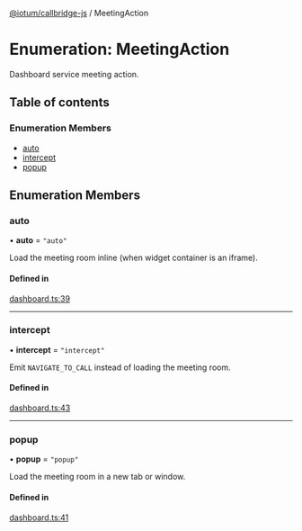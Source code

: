 [@iotum/callbridge-js](../README.md) / MeetingAction

# Enumeration: MeetingAction

Dashboard service meeting action.

## Table of contents

### Enumeration Members

- [auto](MeetingAction.md#auto)
- [intercept](MeetingAction.md#intercept)
- [popup](MeetingAction.md#popup)

## Enumeration Members

### auto

• **auto** = ``"auto"``

Load the meeting room inline (when widget container is an iframe).

#### Defined in

[dashboard.ts:39](https://github.com/iotum/callbridge-js/blob/cbd9966/src/dashboard.ts#L39)

___

### intercept

• **intercept** = ``"intercept"``

Emit `NAVIGATE_TO_CALL` instead of loading the meeting room.

#### Defined in

[dashboard.ts:43](https://github.com/iotum/callbridge-js/blob/cbd9966/src/dashboard.ts#L43)

___

### popup

• **popup** = ``"popup"``

Load the meeting room in a new tab or window.

#### Defined in

[dashboard.ts:41](https://github.com/iotum/callbridge-js/blob/cbd9966/src/dashboard.ts#L41)
